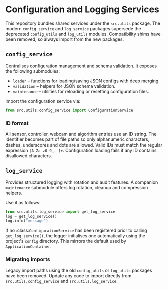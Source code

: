 # Configuration and Logging Services

This repository bundles shared services under the `src.utils` package. The modern `config_service` and `log_service` packages supersede the deprecated `config_utils` and `log_utils` modules. Compatibility shims have been removed, so always import from the new packages.

## `config_service`

Centralises configuration management and schema validation.  It exposes the
following submodules:

- `loader` – functions for loading/saving JSON configs with deep merging.
- `validation` – helpers for JSON schema validation.
- `maintenance` – utilities for reloading or resetting configuration files.

Import the configuration service via:

```python
from src.utils.config_service import ConfigurationService
```

### ID format

All sensor, controller, webcam and algorithm entries use an ID string. The
identifier becomes part of file paths so only alphanumeric characters, dashes,
underscores and dots are allowed. Valid IDs must match the regular expression
``[A-Za-z0-9_.-]+``. Configuration loading fails if any ID contains disallowed
characters.

## `log_service`

Provides structured logging with rotation and audit features.  A companion
`maintenance` submodule offers log rotation, cleanup and compression helpers.

Use it as follows:

```python
from src.utils.log_service import get_log_service
log = get_log_service()
log.info("message")
```

If no :class:`ConfigurationService` has been registered prior to calling
``get_log_service()``, the logger initialises one automatically using the
project's ``config`` directory. This mirrors the default used by
``ApplicationContainer``.

### Migrating imports

Legacy import paths using the old `config_utils` or `log_utils` packages have been removed. Update any code to import directly from `src.utils.config_service` and `src.utils.log_service`.


